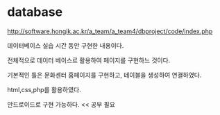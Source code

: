 # database 

http://software.hongik.ac.kr/a_team/a_team4/dbproject/code/index.php

데이터베이스 실습 시간 동안 구현한 내용이다.

전체적으로 데이터 베이스르 활용하여 페이지를 구현하느 것이다.

기본적인 틀은 문화센터 홈페이지를 구현하고, 테이블을 생성하여 연결하였다.

html,css,php를 활용하였다.

안드로이드로 구현 가능하다. << 공부 필요
